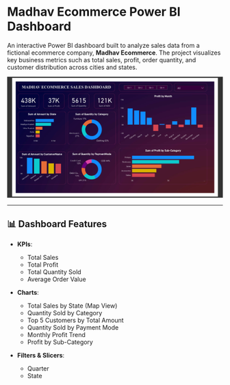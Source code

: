 # Madhav Ecommerce Power BI Dashboard

An interactive Power BI dashboard built to analyze sales data from a fictional ecommerce company, **Madhav Ecommerce**. The project visualizes key business metrics such as total sales, profit, order quantity, and customer distribution across cities and states.

![Dashboard Screenshot](assets/dashboard-screenshot.png)

---

## 📊 Dashboard Features

- **KPIs**:  
  - Total Sales  
  - Total Profit  
  - Total Quantity Sold  
  - Average Order Value  

- **Charts**:  
  - Total Sales by State (Map View)  
  - Quantity Sold by Category  
  - Top 5 Customers by Total Amount  
  - Quantity Sold by Payment Mode  
  - Monthly Profit Trend  
  - Profit by Sub-Category  

- **Filters & Slicers**:  
  - Quarter  
  - State  
